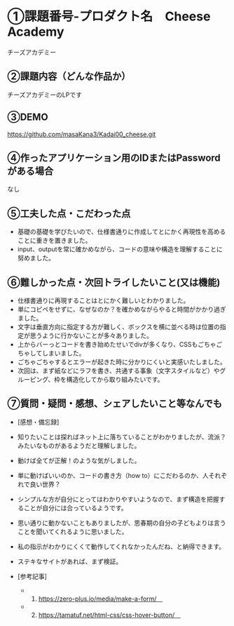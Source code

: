 # ①課題番号-プロダクト名　Cheese Academy

チーズアカデミー

## ②課題内容（どんな作品か）

チーズアカデミーのLPです

## ③DEMO

https://github.com/masaKana3/Kadai00_cheese.git

## ④作ったアプリケーション用のIDまたはPasswordがある場合

なし

## ⑤工夫した点・こだわった点

- 基礎の基礎を学びたいので、仕様書通りに作成してとにかく再現性を高めることに重きを置きました。
- input、outputを常に確かめながら、コードの意味や構造を理解することに努めました。

## ⑥難しかった点・次回トライしたいこと(又は機能)

- 仕様書通りに再現することはとにかく難しいとわかりました。
- 単にコピペをせずに、なぜなのか？を確かめながらやると時間がかかり過ぎました。
- 文字は垂直方向に指定する方が難しく、ボックスを横に並べる時は位置の指定が思うように行かないことが多々ありました。
- 上からバーっとコードを書き始めたせいでdivが多くなり、CSSもごちゃごちゃしてしまいました。
- ごちゃごちゃするとエラーが起きた時に分かりにくいと実感いたしました。
- 次回は、まず紙などにラフを書き、共通する事象（文字スタイルなど）やグルーピング、枠を構造化してから取り組みたいです。

## ⑦質問・疑問・感想、シェアしたいこと等なんでも

- [感想・備忘録]　
- 知りたいことは探ればネット上に落ちていることがわかりましたが、流派？みたいなものがあるようだと理解しました。
- 動けば全てが正解！のような気がしました。
- 単に動けばいいのか、コードの書き方（how to）にこだわるのか、人それぞれで良い世界？
- シンプルな方が自分にとってはわかりやすいようなので、まず構造を把握することが自分には合っているようです。
- 思い通りに動かないこともありましたが、思春期の自分の子どもよりは言うことを聞いてくれるように思いました。
- 私の指示がわかりにくくて動作してくれなかったんだね、と納得できます。
- ステキなサイトがあれば、まず検証。

- [参考記事]
  - 1. https://zero-plus.io/media/make-a-form/　
  - 2. https://tamatuf.net/html-css/css-hover-button/　
